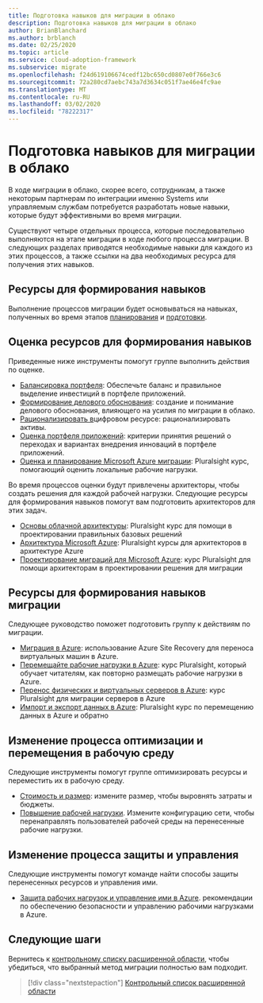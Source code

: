 ```yaml
---
title: Подготовка навыков для миграции в облако
description: Подготовка навыков для миграции в облако
author: BrianBlanchard
ms.author: brblanch
ms.date: 02/25/2020
ms.topic: article
ms.service: cloud-adoption-framework
ms.subservice: migrate
ms.openlocfilehash: f24d619106674cedf12bc650cd0807e0f766e3c6
ms.sourcegitcommit: 72a280cd7aebc743a7d3634c051f7ae46e4fc9ae
ms.translationtype: MT
ms.contentlocale: ru-RU
ms.lasthandoff: 03/02/2020
ms.locfileid: "78222317"
---
```

# <a name="skills-readiness-for-cloud-migration"></a>Подготовка навыков для миграции в облако

В ходе миграции в облако, скорее всего, сотрудникам, а также некоторым партнерам по интеграции именно Systems или управляемым службам потребуется разработать новые навыки, которые будут эффективными во время миграции.

Существуют четыре отдельных процесса, которые последовательно выполняются на этапе миграции в ходе любого процесса миграции. В следующих разделах приводятся необходимые навыки для каждого из этих процессов, а также ссылки на два необходимых ресурса для получения этих навыков.

## <a name="prerequisites-skilling-resources"></a>Ресурсы для формирования навыков

Выполнение процессов миграции будет основываться на навыках, полученных во время этапов [планирования](../../strategy/suggested-skills.md) и [подготовки](../../organize/suggested-skills.md).

## <a name="assess-skilling-resources"></a>Оценка ресурсов для формирования навыков

Приведенные ниже инструменты помогут группе выполнить действия по оценке.

- [Балансировка портфеля](../../strategy/balance-the-portfolio.md): Обеспечьте баланс и правильное выделение инвестиций в портфеле приложений.
- [Формирование делового обоснования](../../strategy/cloud-migration-business-case.md): создание и понимание делового обоснования, влияющего на усилия по миграции в облако.
- [Рационализировать в](../../digital-estate/rationalize.md)цифровом ресурсе: рационализировать активы.
- [Оценка портфеля приложений](https://docs.microsoft.com/learn/modules/app-and-infra-migration-and-modernization): критерии принятия решений о переходах и вариантах внедрения инноваций в портфеле приложений.
- [Оценка и планирование Microsoft Azure миграции](https://www.pluralsight.com/courses/microsoft-azure-migration-assessing-planning): Pluralsight курс, помогающий оценить локальные рабочие нагрузки.

Во время процессов оценки будут привлечены архитекторы, чтобы создать решения для каждой рабочей нагрузки. Следующие ресурсы для формирования навыков помогут вам подготовить архитекторов для этих задач.

- [Основы облачной архитектуры](https://app.pluralsight.com/library/courses/cloud-architecture-foundations): Pluralsight курс для помощи в проектировании правильных базовых решений
- [Архитектура Microsoft Azure](https://app.pluralsight.com/library/courses/cloud-architecture-foundations): Pluralsight курсы для архитекторов в архитектуре Azure
- [Проектирование миграций для Microsoft Azure](https://app.pluralsight.com/library/courses/cloud-architecture-foundations): курс Pluralsight для помощи архитекторам в проектировании решения для миграции

## <a name="migrate-skilling-resources"></a>Ресурсы для формирования навыков миграции

Следующее руководство поможет подготовить группу к действиям по миграции.

- [Миграция в Azure](https://docs.microsoft.com/azure/site-recovery/migrate-tutorial-on-premises-azure): использование Azure Site Recovery для переноса виртуальных машин в Azure.
- [Перемещайте рабочие нагрузки в Azure](https://aka.ms/rehostcourse): курс Pluralsight, который обучает читателям, как повторно размещать рабочие нагрузки в Azure.
- [Перенос физических и виртуальных серверов в Azure](https://app.pluralsight.com/library/courses/microsoft-azure-migrating-physical-virtual-servers/table-of-contents): курс Pluralsight для миграции серверов в Azure
- [Импорт и экспорт данных в Azure](https://app.pluralsight.com/library/courses/microsoft-azure-import-export-data/table-of-contents): Pluralsight курс по перемещению данных в Azure и обратно

## <a name="optimize-and-promote-process-changes"></a>Изменение процесса оптимизации и перемещения в рабочую среду

Следующие инструменты помогут группе оптимизировать ресурсы и переместить их в рабочую среду.

- [Стоимость и размер](../azure-best-practices/migrate-best-practices-costs.md): измените размер, чтобы выровнять затраты и бюджеты.
- [Повышение рабочей нагрузки](../azure-best-practices/migrate-best-practices-networking.md). Измените конфигурацию сети, чтобы перенаправлять пользователей рабочей среды на перенесенные рабочие нагрузки.

## <a name="secure-and-manage-process-changes"></a>Изменение процесса защиты и управления

Следующие инструменты помогут команде найти способы защиты перенесенных ресурсов и управления ими.

- [Защита рабочих нагрузок и управление ими в Azure](../azure-best-practices/migrate-best-practices-security-management.md). рекомендации по обеспечению безопасности и управлению рабочими нагрузками в Azure.

## <a name="next-steps"></a>Следующие шаги

Вернитесь к [контрольному списку расширенной области](./index.md), чтобы убедиться, что выбранный метод миграции полностью вам подходит.

> [!div class="nextstepaction"]
> [Контрольный список расширенной области](./index.md)
